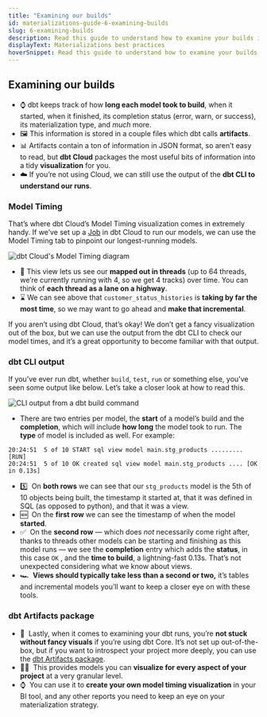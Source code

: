 ```yaml
---
title: "Examining our builds"
id: materializations-guide-6-examining-builds
slug: 6-examining-builds
description: Read this guide to understand how to examine your builds in dbt.
displayText: Materializations best practices
hoverSnippet: Read this guide to understand how to examine your builds in dbt.
---
```


## Examining our builds

- ⌚ dbt keeps track of how **long each model took to build**, when it started, when it finished, its completion status (error, warn, or success), its materialization type, and _much_ more.
- 🖼️ This information is stored in a couple files which dbt calls **artifacts**.
- 📊 Artifacts contain a ton of information in JSON format, so aren’t easy to read, but **dbt Cloud** packages the most useful bits of information into a tidy **visualization** for you.
- ☁️ If you’re not using Cloud, we can still use the output of the **dbt CLI to understand our runs**.

### Model Timing

That’s where dbt Cloud’s Model Timing visualization comes in extremely handy. If we’ve set up a [Job](/docs/quickstarts/dbt-cloud/bigquery#create-and-run-a-job) in dbt Cloud to run our models, we can use the Model Timing tab to pinpoint our longest-running models.

![dbt Cloud's Model Timing diagram](/img/guides/best-practices/materializations/model-timing-diagram.png)

- 🧵 This view lets us see our **mapped out in threads** (up to 64 threads, we’re currently running with 4, so we get 4 tracks) over time. You can think of **each thread as a lane on a highway**.
- ⌛ We can see above that `customer_status_histories` is **taking by far the most time**, so we may want to go ahead and **make that incremental**.

If you aren’t using dbt Cloud, that’s okay! We don’t get a fancy visualization out of the box, but we can use the output from the dbt CLI to check our model times, and it’s a great opportunity to become familiar with that output.

### dbt CLI output

If you’ve ever run dbt, whether `build`, `test`, `run` or something else, you’ve seen some output like below. Let’s take a closer look at how to read this.

![CLI output from a dbt build command](/img/guides/best-practices/materializations/dbt-build-output.png)

- There are two entries per model, the **start** of a model’s build and the **completion**, which will include **how long** the model took to run. The **type** of model is included as well. For example:

```shell
20:24:51  5 of 10 START sql view model main.stg_products ......... [RUN]
20:24:51  5 of 10 OK created sql view model main.stg_products .... [OK in 0.13s]
```

- 5️⃣  On **both rows** we can see that our `stg_products` model is the 5th of 10 objects being built, the timestamp it started at, that it was defined in SQL (as opposed to python), and that it was a view.
- 🆕  On the **first row** we can see the timestamp of when the model **started**.
- ✅  On the **second row** — which does _not_ necessarily come right after, thanks to threads other models can be starting and finishing as this model runs — we see the **completion** entry which adds the **status**, in this case `OK` , and the **time to build**, a lightning-fast 0.13s. That’s not unexpected considering what we know about views.
- 🏎️  **Views should typically take less than a second or two,** it’s tables and incremental models you’ll want to keep a closer eye on with these tools.

### dbt Artifacts package

- 🎨  Lastly, when it comes to examining your dbt runs, you’re **not stuck without fancy visuals** if you’re using dbt Core. It’s not set up out-of-the-box, but if you want to introspect your project more deeply, you can use the [dbt Artifacts package](https://github.com/brooklyn-data/dbt_artifacts).
- 👩‍🎨  This provides models you can **visualize for every aspect of your project** at a very granular level.
- ⌚  You can use it to **create your own model timing visualization** in your BI tool, and any other reports you need to keep an eye on your materialization strategy.

